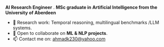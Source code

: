 **AI Research Engineer** . **MSc graduate in Artificial Intelligence from the University of Aberdeen**
- 🌱 Research work: Temporal reasoning, multilingual benchmarks /LLM systems.
- 💞️ Open to collaborate on **ML & NLP projects**.
- 📫 Contact me on: ahmadk230@yahoo.com

